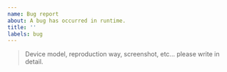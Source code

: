 ```yaml
---
name: Bug report
about: A bug has occurred in runtime.
title: ''
labels: bug
---
```


> Device model, reproduction way, screenshot, etc... please write in detail.
